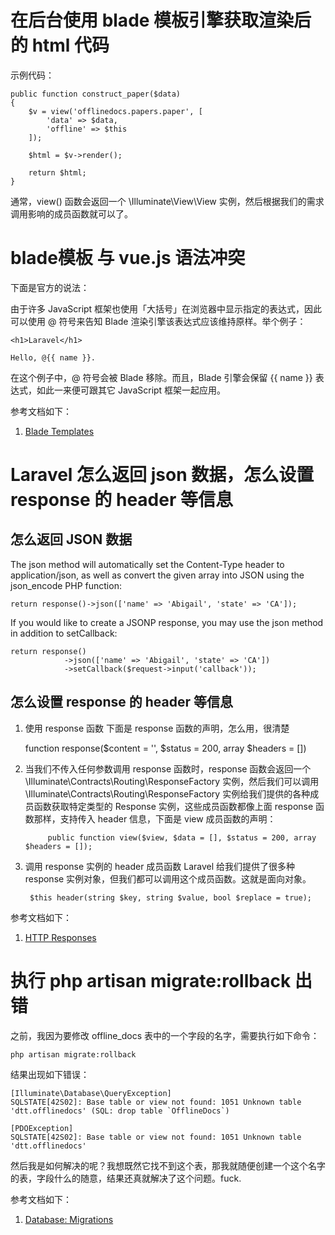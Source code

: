 # 在后台使用 blade 模板引擎获取渲染后的 html 代码
示例代码：

    public function construct_paper($data)
    {
        $v = view('offlinedocs.papers.paper', [
            'data' => $data,
            'offline' => $this
        ]);

        $html = $v->render();

        return $html;
    }

通常，view() 函数会返回一个 \Illuminate\View\View 实例，然后根据我们的需求调用影响的成员函数就可以了。

# blade模板 与 vue.js 语法冲突
下面是官方的说法：

由于许多 JavaScript 框架也使用「大括号」在浏览器中显示指定的表达式，因此可以使用 @ 符号来告知 Blade 渲染引擎该表达式应该维持原样。举个例子：

    <h1>Laravel</h1>

    Hello, @{{ name }}.

在这个例子中，@ 符号会被 Blade 移除。而且，Blade 引擎会保留 {{ name }} 表达式，如此一来便可跟其它 JavaScript 框架一起应用。

参考文档如下：
1. [Blade Templates][1]

# Laravel 怎么返回 json 数据，怎么设置 response 的 header 等信息
## 怎么返回 JSON 数据
The json method will automatically set the Content-Type header to application/json, as well as convert the given array into JSON using the json_encode PHP function:

    return response()->json(['name' => 'Abigail', 'state' => 'CA']);

If you would like to create a JSONP response, you may use the json method in addition to  setCallback:

    return response()
                ->json(['name' => 'Abigail', 'state' => 'CA'])
                ->setCallback($request->input('callback'));

## 怎么设置 response 的 header 等信息
1. 使用 response 函数
    下面是 response 函数的声明，怎么用，很清楚

    function response($content = '', $status = 200, array $headers = [])

2. 当我们不传入任何参数调用 response 函数时，response 函数会返回一个 \Illuminate\Contracts\Routing\ResponseFactory 实例，然后我们可以调用 \Illuminate\Contracts\Routing\ResponseFactory 实例给我们提供的各种成员函数获取特定类型的 Response 实例，这些成员函数都像上面 response 函数那样，支持传入 header 信息，下面是 view 成员函数的声明：

            public function view($view, $data = [], $status = 200, array $headers = []);

3. 调用 response 实例的 header 成员函数
    Laravel 给我们提供了很多种 response 实例对象，但我们都可以调用这个成员函数。这就是面向对象。

        $this header(string $key, string $value, bool $replace = true);

参考文档如下：
1. [HTTP Responses][2]

# 执行 php artisan migrate:rollback 出错
之前，我因为要修改 offline_docs 表中的一个字段的名字，需要执行如下命令：

    php artisan migrate:rollback

结果出现如下错误：

    [Illuminate\Database\QueryException]
    SQLSTATE[42S02]: Base table or view not found: 1051 Unknown table 'dtt.offlinedocs' (SQL: drop table `OfflineDocs`)

    [PDOException]
    SQLSTATE[42S02]: Base table or view not found: 1051 Unknown table 'dtt.offlinedocs'

然后我是如何解决的呢？我想既然它找不到这个表，那我就随便创建一个这个名字的表，字段什么的随意，结果还真就解决了这个问题。fuck.

参考文档如下：
1. [Database: Migrations][3]

[1]: https://laravel.com/docs/5.2/blade "Blade Templates"
[2]: https://laravel.com/docs/5.2/responses "HTTP Responses"
[3]: https://laravel.com/docs/5.2/migrations "Database: Migrations"
